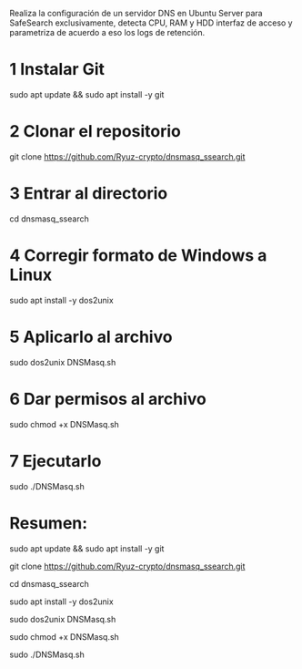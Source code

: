 Realiza la configuración de un servidor DNS en Ubuntu Server para SafeSearch exclusivamente, detecta CPU, RAM y HDD interfaz de acceso y parametriza de acuerdo a eso los logs de retención.

# 1 Instalar Git
sudo apt update && sudo apt install -y git

# 2 Clonar el repositorio
git clone https://github.com/Ryuz-crypto/dnsmasq_ssearch.git

# 3 Entrar al directorio
cd dnsmasq_ssearch

# 4 Corregir formato de Windows a Linux
sudo apt install -y dos2unix

# 5 Aplicarlo al archivo
sudo dos2unix DNSMasq.sh

# 6 Dar permisos al archivo
sudo chmod +x DNSMasq.sh

# 7 Ejecutarlo
sudo ./DNSMasq.sh

# Resumen:
sudo apt update && sudo apt install -y git

git clone https://github.com/Ryuz-crypto/dnsmasq_ssearch.git

cd dnsmasq_ssearch

sudo apt install -y dos2unix

sudo dos2unix DNSMasq.sh

sudo chmod +x DNSMasq.sh

sudo ./DNSMasq.sh









